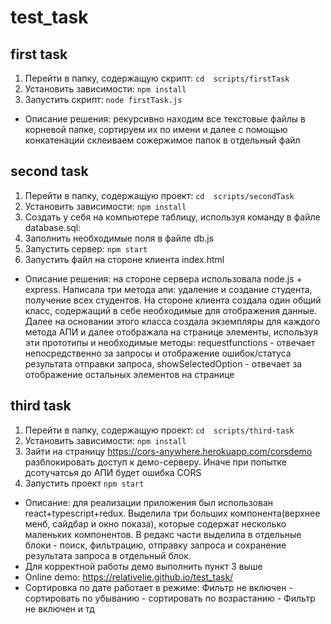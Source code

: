 # test_task
 
## first task
1. Перейти в папку, содержащую скрипт:
``cd  scripts/firstTask ``
2. Установить зависимости:
``npm install ``
3. Запустить скрипт:
``node firstTask.js ``

* Описание решения: рекурсивно находим все текстовые файлы в корневой папке, сортируем их по имени и далее с помощью конкатенации склеиваем сожержимое папок в отдельный файл

## second task
1. Перейти в папку, содержащую проект:
``cd  scripts/secondTask ``
2. Установить зависимости:
``npm install ``
3. Создать у себя на компьютере таблицу, используя команду в файле database.sql:
4. Заполнить необходимые поля в файле db.js
5. Запустить сервер: 
``npm start``
6. Запустить файл на стороне клиента index.html

* Описание решения: на стороне сервера использовала node.js + express. Написала три метода апи: удаление и создание студента, получение всех студентов. На стороне клиента создала один общий класс, содержащий в себе необходимые для отображения данные. Далее на основании этого класса создала экземпляры для каждого метода АПИ и далее отображала на странице элементы, используя эти прототипы и необходимые методы: requestfunctions - отвечает непосредственно за запросы и отображение ошибок/статуса результата отправки запроса, showSelectedOption - отвечает за отображение остальных элементов на странице

## third task
1. Перейти в папку, содержащую проект:
``cd  scripts/third-task ``
2. Установить зависимости:
``npm install ``
3. Зайти на страницу https://cors-anywhere.herokuapp.com/corsdemo разблокировать доступ к демо-серверу. Иначе при попытке дсотучатсья до АПИ будет ошибка CORS
4. Запустить проект
``npm start``

* Описание: для реализации приложения был использован react+typescript+redux. Выделила три больших компонента(верхнее менб, сайдбар и окно показа), которые содержат несколько маленьких компонентов. В редакс части выделила в отдельные блоки - поиск, фильтрацию, отправку запроса и сохранение результата запроса в отдельный блок. 
* Для корректной работы демо выполнить пункт 3 выше
* Online demo: https://relativelie.github.io/test_task/
* Сортировка по дате работает в режиме: Фильтр не включен - сортировать по убыванию - сортировать по возрастанию - Фильтр не включен и тд